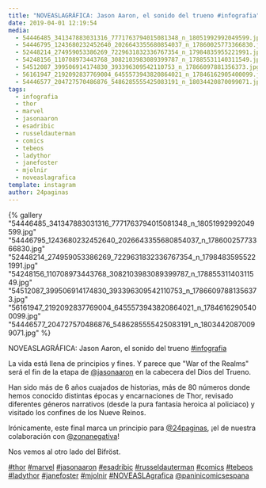 ```yaml
---
title: "NOVEASLAGRÁFICA: Jason Aaron, el sonido del trueno #infografia"
date: 2019-04-01 12:19:54
media: 
  - 54446485_341347883031316_7771763794015081348_n_18051992992049599.jpg
  - 54446795_1243680232452640_2026643355680854037_n_17860025773366830.jpg
  - 52448214_274959053386269_7229631832336767354_n_17984835955221991.jpg
  - 54248156_110708973443768_3082103983089399787_n_17885531140311549.jpg
  - 54512087_399506914174830_393396309542110753_n_17866097881356373.jpg
  - 56161947_2192092837769004_6455573943820864021_n_17846162905400099.jpg
  - 54446577_204727570486876_5486285555425083191_n_18034420870099071.jpg
tags: 
  - infografia
  - thor
  - marvel
  - jasonaaron
  - esadribic
  - russeldauterman
  - comics
  - tebeos
  - ladythor
  - janefoster
  - mjolnir
  - noveaslagrafica
template: instagram
author: 24paginas
---
```


{% gallery "54446485_341347883031316_7771763794015081348_n_18051992992049599.jpg" "54446795_1243680232452640_2026643355680854037_n_17860025773366830.jpg" "52448214_274959053386269_7229631832336767354_n_17984835955221991.jpg" "54248156_110708973443768_3082103983089399787_n_17885531140311549.jpg" "54512087_399506914174830_393396309542110753_n_17866097881356373.jpg" "56161947_2192092837769004_6455573943820864021_n_17846162905400099.jpg" "54446577_204727570486876_5486285555425083191_n_18034420870099071.jpg" %}

NOVEASLAGRÁFICA: Jason Aaron, el sonido del trueno [#infografia](/etiquetas/infografia)

La vida está llena de principios y fines. Y parece que "War of the Realms" será el fin de la etapa de [@jasonaaron](https://instagram.com/jasonaaron) en la cabecera del Dios del Trueno.

Han sido más de 6 años cuajados de historias, más de 80 números donde hemos conocido distintas épocas y encarnaciones de Thor, revisado diferentes géneros narrativos (desde la pura fantasía heroica al policiaco) y visitado los confines de los Nueve Reinos.

Irónicamente, este final marca un principio para [@24paginas](https://instagram.com/24paginas), ¡el de nuestra colaboración con [@zonanegativa](https://instagram.com/zonanegativa)!

Nos vemos al otro lado del Bifröst.

[#thor](/etiquetas/thor) [#marvel](/etiquetas/marvel) [#jasonaaron](/etiquetas/jasonaaron) [#esadribic](/etiquetas/esadribic) [#russeldauterman](/etiquetas/russeldauterman) [#comics](/etiquetas/comics) [#tebeos](/etiquetas/tebeos) [#ladythor](/etiquetas/ladythor) [#janefoster](/etiquetas/janefoster) [#mjolnir](/etiquetas/mjolnir) [#NOVEASLAgrafica](/etiquetas/noveaslagrafica) [@paninicomicsespana](https://instagram.com/paninicomicsespana)
